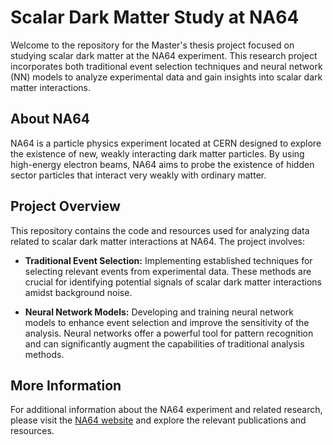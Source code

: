 # Scalar Dark Matter Study at NA64

Welcome to the repository for the Master's thesis project focused on studying scalar dark matter at the NA64 experiment. This research project incorporates both traditional event selection techniques and neural network (NN) models to analyze experimental data and gain insights into scalar dark matter interactions.

## About NA64

NA64 is a particle physics experiment located at CERN designed to explore the existence of new, weakly interacting dark matter particles. By using high-energy electron beams, NA64 aims to probe the existence of hidden sector particles that interact very weakly with ordinary matter.

## Project Overview

This repository contains the code and resources used for analyzing data related to scalar dark matter interactions at NA64. The project involves:

- **Traditional Event Selection:** Implementing established techniques for selecting relevant events from experimental data. These methods are crucial for identifying potential signals of scalar dark matter interactions amidst background noise.

- **Neural Network Models:** Developing and training neural network models to enhance event selection and improve the sensitivity of the analysis. Neural networks offer a powerful tool for pattern recognition and can significantly augment the capabilities of traditional analysis methods.

## More Information

For additional information about the NA64 experiment and related research, please visit the [NA64 website](https://na64.web.cern.ch/) and explore the relevant publications and resources.
